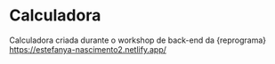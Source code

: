 # Calculadora
Calculadora criada durante o workshop de back-end da {reprograma}
https://estefanya-nascimento2.netlify.app/
